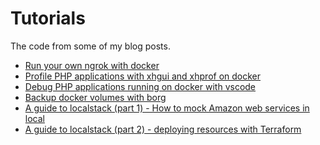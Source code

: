 Tutorials
=========

The code from some of my blog posts.

- [Run your own ngrok with docker](docker-ngrok)
- [Profile PHP applications with xhgui and xhprof on docker](docker-xhprof-xhgui)
- [Debug PHP applications running on docker with vscode](docker-vscode-php-xdebug)
- [Backup docker volumes with borg](docker-volume-borg-backup)
- [A guide to localstack (part 1) - How to mock Amazon web services in local](localstack-part-1)
- [A guide to localstack (part 2) - deploying resources with Terraform](localstack-part-2)

